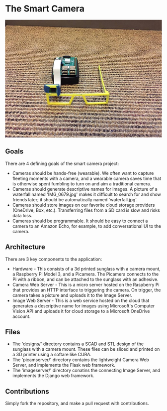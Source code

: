# The Smart Camera
![alt tag](https://github.com/jigshahpuzzle/smartcamera/blob/master/product.jpg)

## Goals
There are 4 defining goals of the smart camera project:   
* Cameras should be hands-free (wearable). We often want to capture fleeting moments with a camera, and a wearable camera saves time that is otherwise spent fumbling to turn on and aim a traditional camera. 
* Cameras should generate descriptive names for images. A picture of a waterfall named 'IMG_0679.jpg' makes it difficult to search for and show friends later; it should be automatically named 'waterfall.jpg'.
* Cameras should store images on our favorite cloud storage providers (OneDrive, Box, etc.). Transferring files from a SD card is slow and risks data loss.
* Cameras should be programmable. It should be easy to connect a camera to an Amazon Echo, for example, to add conversational UI to the camera. 

## Architecture 
There are 3 key components to the application:
* Hardware - This consists of a 3d printed sunglass with a camera mount, a Raspberry Pi Model 3, and a Picamera. The Picamera connects to the Pi with a ribbon, and can be attached to the sunglass with an adhesive.
* Camera Web Server - This is a micro server hosted on the Raspberry Pi that provides an HTTP interface to triggering the camera. On trigger, the camera takes a picture and uploads it to the Image Server.
* Image Web Server - This is a web service hosted on the cloud that generates a descriptive name for images using Microsoft's Computer Vision API and uploads it for cloud storage to a Microsoft OneDrive account.

## Files 
* The 'designs/' directory contains a SCAD and STL design of the sunglass with a camera mount. These files can be sliced and printed on a 3D printer using a softare like CURA. 
* The 'picamserver/' directory contains the lightweight Camera Web Server, and implements the Flask web framework.
* The 'imageserver/' directory conatins the connecting Image Server, and implements the Django web framework.

## Contributions
Simply fork the repository, and make a pull request with contributions. 

